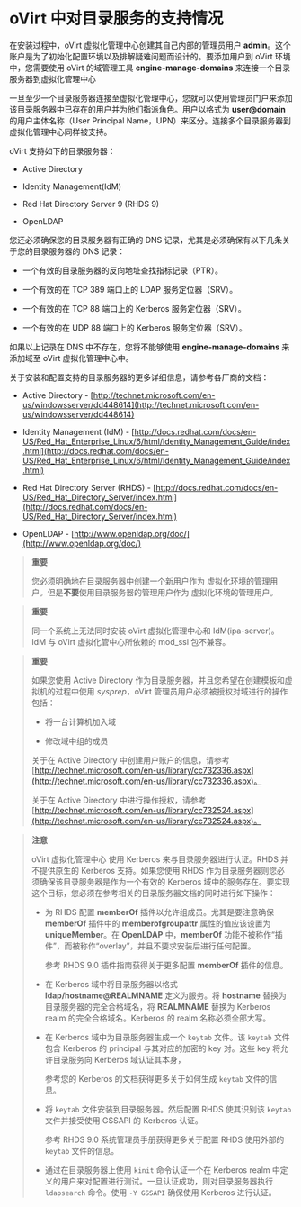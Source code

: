 # oVirt 中对目录服务的支持情况

在安装过程中，oVirt 虚拟化管理中心创建其自己内部的管理员用户
**admin**。这个账户是为了初始化配置环境以及排解疑难问题而设计的。要添加用户到
oVirt 环境中，您需要使用 oVirt 的域管理工具 **engine-manage-domains**
来连接一个目录服务器到虚拟化管理中心

一旦至少一个目录服务器连接至虚拟化管理中心，您就可以使用管理员门户来添加该目录服务器中已存在的用户并为他们指派角色。用户以格式为
**user@domain** 的用户主体名称（User Principal
Name，UPN）来区分。连接多个目录服务器到虚拟化管理中心同样被支持。

oVirt 支持如下的目录服务器：

-   Active Directory

-   Identity Management(IdM)

-   Red Hat Directory Server 9 (RHDS 9)

-   OpenLDAP

您还必须确保您的目录服务器有正确的 DNS
记录，尤其是必须确保有以下几条关于您的目录服务器的 DNS 记录：

-   一个有效的目录服务器的反向地址查找指标记录（PTR）。

-   一个有效的在 TCP 389 端口上的 LDAP 服务定位器（SRV）。

-   一个有效的在 TCP 88 端口上的 Kerberos 服务定位器（SRV）。

-   一个有效的在 UDP 88 端口上的 Kerberos 服务定位器（SRV）。

如果以上记录在 DNS 中不存在，您将不能够使用 **engine-manage-domains**
来添加域至 oVirt 虚拟化管理中心中。

关于安装和配置支持的目录服务器的更多详细信息，请参考各厂商的文档：

-   Active Directory -
    [http://technet.microsoft.com/en-us/windowsserver/dd448614](http://technet.microsoft.com/en-us/windowsserver/dd448614)

-   Identity Management (IdM) -
    [http://docs.redhat.com/docs/en-US/Red_Hat_Enterprise_Linux/6/html/Identity_Management_Guide/index.html](http://docs.redhat.com/docs/en-US/Red_Hat_Enterprise_Linux/6/html/Identity_Management_Guide/index.html)

-   Red Hat Directory Server (RHDS) -
    [http://docs.redhat.com/docs/en-US/Red_Hat_Directory_Server/index.html](http://docs.redhat.com/docs/en-US/Red_Hat_Directory_Server/index.html)

-   OpenLDAP - [http://www.openldap.org/doc/](http://www.openldap.org/doc/)

> **重要**
>
> 您必须明确地在目录服务器中创建一个新用户作为
> 虚拟化环境的管理用户。但是**不要**使用目录服务器的管理用户作为
> 虚拟化环境的管理用户。




> **重要**
>
> 同一个系统上无法同时安装 oVirt 虚拟化管理中心和 IdM(ipa-server)。IdM 与
> oVirt 虚拟化管中心所依赖的 mod\_ssl 包不兼容。





> **重要**
>
> 如果您使用 Active Directory
> 作为目录服务器，并且您希望在创建模板和虚拟机的过程中使用
> *sysprep*，oVirt 管理员用户必须被授权对域进行的操作包括：
>
> -   将一台计算机加入域
>
> -   修改域中组的成员
>
> 关于在 Active Directory
> 中创建用户账户的信息，请参考[http://technet.microsoft.com/en-us/library/cc732336.aspx](http://technet.microsoft.com/en-us/library/cc732336.aspx)。
>
> 关于在 Active Directory
> 中进行操作授权，请参考[http://technet.microsoft.com/en-us/library/cc732524.aspx](http://technet.microsoft.com/en-us/library/cc732524.aspx)。





> **注意**
>
> oVirt 虚拟化管理中心 使用 Kerberos 来与目录服务器进行认证。RHDS
> 并不提供原生的 Kerberos 支持。如果您使用 RHDS
> 作为目录服务器则您必须确保该目录服务器是作为一个有效的 Kerberos
> 域中的服务存在。要实现这个目标，您必须在参考相关的目录服务器文档的同时进行如下操作：
>
> -   为 RHDS 配置 **memberOf** 插件以允许组成员。尤其是要注意确保
>     **memberOf** 插件中的 **memberofgroupattr** 属性的值应该设置为
>     **uniqueMember**。在 **OpenLDAP** 中，**memberOf**
>     功能不被称作“插件”，而被称作“overlay”，并且不要求安装后进行任何配置。
>
>     参考 RHDS 9.0 插件指南获得关于更多配置 **memberOf** 插件的信息。
>
> -   在 Kerberos 域中将目录服务器以格式 **ldap/hostname@REALMNAME**
>     定义为服务。将 **hostname** 替换为目录服务器的完全合格域名，将
>     **REALMNAME** 替换为 Kerberos realm 的完全合格域名。Kerberos 的
>     realm 名称必须全部大写。
>
> -   在 Kerberos 域中为目录服务器生成一个 `keytab` 文件。该 `keytab`
>     文件包含 Kerberos 的 principal 与其对应的加密的 key 对。这些 key
>     将允许目录服务向 Kerberos 域认证其本身，
>
>     参考您的 Kerberos 的文档获得更多关于如何生成 `keytab` 文件的信息。
>
> -   将 `keytab` 文件安装到目录服务器。然后配置 RHDS 使其识别该
>     `keytab` 文件并接受使用 GSSAPI 的 Kerberos 认证。
>
>     参考 RHDS 9.0 系统管理员手册获得更多关于配置 RHDS 使用外部的
>     `keytab` 文件的信息。
>
> -   通过在目录服务器上使用 `kinit` 命令认证一个在 Kerberos
>     realm 中定义的用户来对配置进行测试。一旦认证成功，则对目录服务器执行
>     `ldapsearch` 命令。使用 `-Y GSSAPI` 确保使用 Kerberos 进行认证。
>
